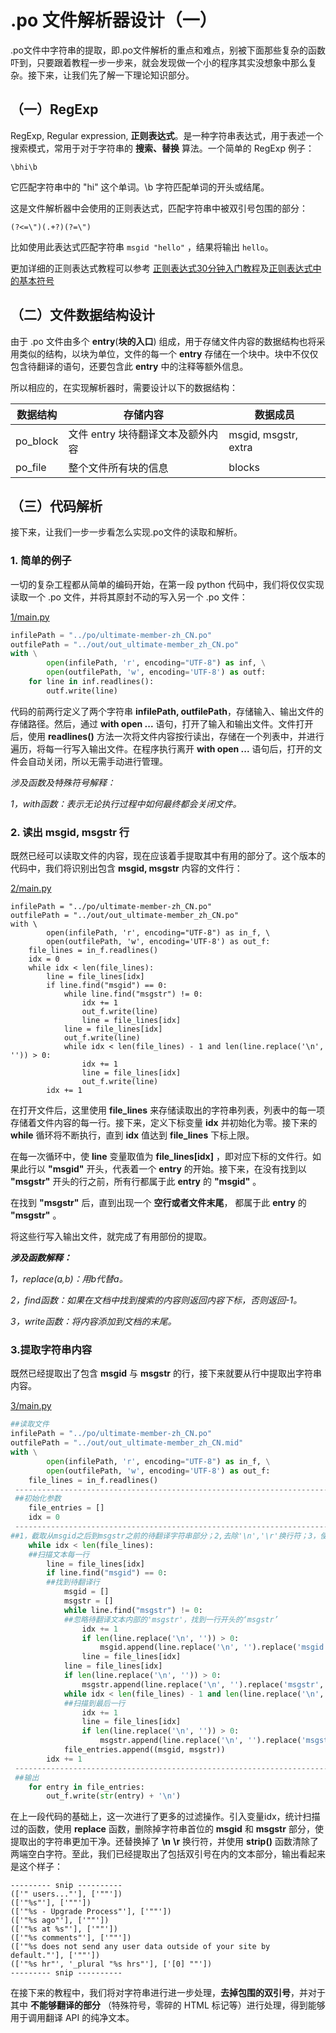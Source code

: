 # .po 文件解析器设计（一）

.po文件中字符串的提取，即.po文件解析的重点和难点，别被下面那些复杂的函数吓到，只要跟着教程一步一步来，就会发现做一个小的程序其实没想象中那么复杂。接下来，让我们先了解一下理论知识部分。

## （一）RegExp

RegExp, Regular expression, **正则表达式**。是一种字符串表达式，用于表述一个搜索模式，常用于对于字符串的 **搜索、替换** 算法。一个简单的 RegExp 例子：

```
\bhi\b
```

它匹配字符串中的 "hi" 这个单词。\b 字符匹配单词的开头或结尾。

这是文件解析器中会使用的正则表达式，匹配字符串中被双引号包围的部分：

```
(?<=\")(.+?)(?=\")
```

比如使用此表达式匹配字符串 `msgid "hello"` ，结果将输出 `hello`。

更加详细的正则表达式教程可以参考 [正则表达式30分钟入门教程](https://deerchao.cn/tutorials/regex/regex.htm )及[正则表达式中的基本符号](https://github.com/jackfrued/Python-100-Days/blob/master/Day01-15/12.字符串和正则表达式.md)

## （二）**文件数据结构设计**

由于 .po 文件由多个 **entry**(**块的入口**) 组成，用于存储文件内容的数据结构也将采用类似的结构，以块为单位，文件的每一个 **entry** 存储在一个块中。块中不仅仅包含待翻译的语句，还要包含此 **entry** 中的注释等额外信息。

所以相应的，在实现解析器时，需要设计以下的数据结构：

| 数据结构 | 存储内容                          | 数据成员             |
| -------- | --------------------------------- | -------------------- |
| po_block | 文件 entry 块待翻译文本及额外内容 | msgid, msgstr, extra |
|po_file|整个文件所有块的信息|blocks|

## （三）代码解析

接下来，让我们一步一步看怎么实现.po文件的读取和解析。

### 1. 简单的例子

一切的复杂工程都从简单的编码开始，在第一段 python 代码中，我们将仅仅实现读取一个 .po 文件，并将其原封不动的写入另一个 .po 文件：

[1/main.py](https://github.com/huang825172/.po-File-reader-from-scratch-source/blob/master/1/main.py )

```python
infilePath = "../po/ultimate-member-zh_CN.po"
outfilePath = "../out/out_ultimate-member_zh_CN.po"
with \
        open(infilePath, 'r', encoding="UTF-8") as inf, \
        open(outfilePath, 'w', encoding='UTF-8') as outf:
    for line in inf.readlines():
        outf.write(line)
```

代码的前两行定义了两个字符串 **infilePath, outfilePath**，存储输入、输出文件的存储路径。然后，通过 **with open ...** 语句，打开了输入和输出文件。文件打开后，使用 **readlines()** 方法一次将文件内容按行读出，存储在一个列表中，并进行遍历，将每一行写入输出文件。在程序执行离开 **with open ...** 语句后，打开的文件会自动关闭，所以无需手动进行管理。

*涉及函数及特殊符号解释：*

*1，with函数：表示无论执行过程中如何最终都会关闭文件。*

### 2. 读出 msgid, msgstr 行

既然已经可以读取文件的内容，现在应该着手提取其中有用的部分了。这个版本的代码中，我们将识别出包含 **msgid, msgstr** 内容的文件行：

[2/main.py](https://github.com/huang825172/.po-File-reader-from-scratch-source/blob/master/2/main.py )

```
infilePath = "../po/ultimate-member-zh_CN.po"
outfilePath = "../out/out_ultimate-member_zh_CN.po"
with \
        open(infilePath, 'r', encoding="UTF-8") as in_f, \
        open(outfilePath, 'w', encoding='UTF-8') as out_f:
    file_lines = in_f.readlines()
    idx = 0
    while idx < len(file_lines):
        line = file_lines[idx]
        if line.find("msgid") == 0:
            while line.find("msgstr") != 0:
                idx += 1
                out_f.write(line)
                line = file_lines[idx]
            line = file_lines[idx]
            out_f.write(line)
            while idx < len(file_lines) - 1 and len(line.replace('\n', '')) > 0:
                idx += 1
                line = file_lines[idx]
                out_f.write(line)
        idx += 1
```

在打开文件后，这里使用 **file_lines** 来存储读取出的字符串列表，列表中的每一项存储着文件内容的每一行。接下来，定义下标变量 **idx** 并初始化为零。接下来的 **while** 循环将不断执行，直到 **idx** 值达到 **file_lines** 下标上限。

在每一次循环中，使 **line** 变量取值为 **file_lines[idx]** ，即对应下标的文件行。如果此行以 **"msgid"** 开头，代表着一个 **entry** 的开始。接下来，在没有找到以 **"msgstr"** 开头的行之前，所有行都属于此 **entry** 的 **"msgid"** 。

在找到 **"msgstr"** 后，直到出现一个 **空行或者文件末尾**， 都属于此 **entry**  的 **"msgstr"** 。

将这些行写入输出文件，就完成了有用部份的提取。

***涉及函数解释：***

*1，replace(a,b)：用b代替a。*

*2，find函数：如果在文档中找到搜索的内容则返回内容下标，否则返回-1。*

*3，write函数：将内容添加到文档的末尾。*



### 3.提取字符串内容

既然已经提取出了包含 **msgid** 与 **msgstr**  的行，接下来就要从行中提取出字符串内容。

[3/main.py](https://github.com/huang825172/.po-File-reader-from-scratch-source/blob/master/3/main.py)

```python
##读取文件
infilePath = "../po/ultimate-member-zh_CN.po"
outfilePath = "../out/out_ultimate-member_zh_CN.mid"
with \
        open(infilePath, 'r', encoding="UTF-8") as in_f, \
        open(outfilePath, 'w', encoding='UTF-8') as out_f:
    file_lines = in_f.readlines()
 --------------------------------------------------------------------------------------   
 ##初始化参数   
    file_entries = []
    idx = 0
 ---------------------------------------------------------------------------------------
##1，截取从msgid之后到msgstr之前的待翻译字符串部分；2,去除'\n','\r'换行符；3，使用 strip()函数清除了两端空白字符
    while idx < len(file_lines):
    ##扫描文本每一行
        line = file_lines[idx]
        if line.find("msgid") == 0:
        ##找到待翻译行
            msgid = []
            msgstr = []
            while line.find("msgstr") != 0:
            ##忽略待翻译文本内部的'msgstr'，找到一行开头的‘msgstr’
                idx += 1
                if len(line.replace('\n', '')) > 0:
                    msgid.append(line.replace('\n', '').replace('msgid','').strip())
                line = file_lines[idx]
            line = file_lines[idx]
            if len(line.replace('\n', '')) > 0:
                msgstr.append(line.replace('\n', '').replace('msgstr','').strip())
            while idx < len(file_lines) - 1 and len(line.replace('\n', '')) > 0:
            ##扫描到最后一行
                idx += 1
                line = file_lines[idx]
                if len(line.replace('\n', '')) > 0:
                    msgstr.append(line.replace('\n', '').replace('msgstr','').strip())
            file_entries.append((msgid, msgstr))
        idx += 1
 ---------------------------------------------------------------------------------------
 ##输出 
    for entry in file_entries:
        out_f.write(str(entry) + '\n')
```

在上一段代码的基础上，这一次进行了更多的过滤操作。引入变量idx，统计扫描过的函数，使用 **replace** 函数，删除掉字符串首位的 **msgid** 和 **msgstr** 部分，使提取出的字符串更加干净。还替换掉了 **\n** **\r** 换行符，并使用 **strip()** 函数清除了两端空白字符。至此，我们已经提取出了包括双引号在内的文本部分，输出看起来是这个样子：

```
--------- snip ----------
(['" users..."'], ['""'])
(['"%s"'], ['""'])
(['"%s - Upgrade Process"'], ['""'])
(['"%s ago"'], ['""'])
(['"%s at %s"'], ['""'])
(['"%s comments"'], ['""'])
(['"%s does not send any user data outside of your site by default."'], ['""'])
(['"%s hr"', '_plural "%s hrs"'], ['[0] ""'])
--------- snip ----------
```

在接下来的教程中，我们将对字符串进行进一步处理，**去掉包围的双引号**，并对于其中 **不能够翻译的部分** （特殊符号，零碎的 HTML 标记等）进行处理，得到能够用于调用翻译 API 的纯净文本。
